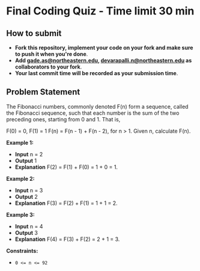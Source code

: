 # Final Coding Quiz - Time limit 30 min

## How to submit

- **Fork this repository, implement your code on your fork and make sure to push it when you're done**.
- **Add gade.as@northeastern.edu, devarapalli.n@northeastern.edu as collaborators to your fork**.
- **Your last commit time will be recorded as your submission time**.

## Problem Statement
The Fibonacci numbers, commonly denoted F(n) form a sequence, called the Fibonacci sequence, such that each number is the sum of the two preceding ones, starting from 0 and 1. That is,

F(0) = 0, F(1) = 1
F(n) = F(n - 1) + F(n - 2), for n > 1.
Given n, calculate F(n).

**Example 1:**
- **Input** n = 2
- **Output** 1
- **Explanation** F(2) = F(1) + F(0) = 1 + 0 = 1.

**Example 2:**
- **Input** n = 3
- **Output** 2
- **Explanation** F(3) = F(2) + F(1) = 1 + 1 = 2.

**Example 3:**
- **Input** n = 4
- **Output** 3
- **Explanation** F(4) = F(3) + F(2) = 2 + 1 = 3.

**Constraints:**
-   `0 <= n <= 92`
